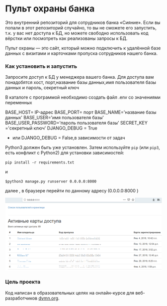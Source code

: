 # Пульт охраны банка

Это внутренний репозиторий для сотрудников банка «Сияние». Если вы попали в этот репозиторий случайно, то вы не сможете его запустить, т.к. у вас нет доступа к БД, но можете свободно использовать код вёрстки или посмотреть как реализованы запросы к БД.

Пульт охраны — это сайт, который можно подключить к удалённой базе данных с визитами и карточками пропуска сотрудников нашего банка.

### Как установить и запустить

Запросите доступ к БД у менеджера вашего банка. Для доступа вам понадобятся хост, порт,название базы данных,имя пользователя базы данных и пароль,
секретный ключ

В каталоге с программой необходимо создать файл .env со значениями переменных

BASE_HOST= IP-адрес
BASE_PORT= порт 
BASE_NAME='название базы данных'
BASE_USER='имя пользователя базы'
BASE_USER_PASSWORD='пароль пользователя базы'
SECRET_KEY ='секретный ключ'
DJANGO_DEBUG = True


* или DJANGO_DEBUG = False,в зависимости от задач

Python3 должен быть уже установлен. 
Затем используйте `pip` (или `pip3`, есть конфликт с Python2) для установки зависимостей:
```
pip install -r requirements.txt
```
и
```
$python3 manage.py runserver 0.0.0.0:8000 
```
далее , в браузере перейти по данному адресу (0.0.0.0:8000 )

![Screenshot](image.png)

### Цель проекта

Код написан в образовательных целях на онлайн-курсе для веб-разработчиков [dvmn.org](https://dvmn.org/).
